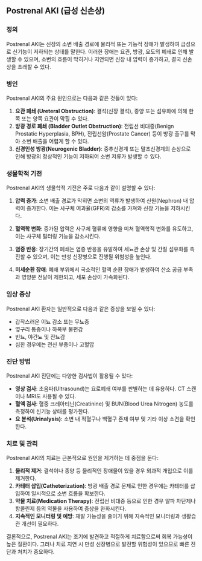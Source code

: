 

## Postrenal AKI (급성 신손상)

### 정의
Postrenal AKI는 신장의 소변 배출 경로에 물리적 또는 기능적 장애가 발생하여 급성으로 신기능이 저하되는 상태를 말한다. 이러한 장애는 요관, 방광, 요도의 폐쇄로 인해 발생할 수 있으며, 소변의 흐름이 막히거나 지연되면 신장 내 압력이 증가하고, 결국 신손상을 초래할 수 있다.

### 병인
Postrenal AKI의 주요 원인으로는 다음과 같은 것들이 있다:

1. **요관 폐쇄 (Ureteral Obstruction)**: 결석(신장 결석), 종양 또는 섬유화에 의해 한 쪽 또는 양쪽 요관이 막힐 수 있다.
2. **방광 경로 폐쇄 (Bladder Outlet Obstruction)**: 전립선 비대증(Benign Prostatic Hyperplasia, BPH), 전립선암(Prostate Cancer) 등이 방광 출구를 막아 소변 배출을 어렵게 할 수 있다.
3. **신경인성 방광(Neurogenic Bladder)**: 중추신경계 또는 말초신경계의 손상으로 인해 방광의 정상적인 기능이 저하되어 소변 저류가 발생할 수 있다.

### 생물학적 기전
Postrenal AKI의 생물학적 기전은 주로 다음과 같이 설명할 수 있다:

1. **압력 증가**: 소변 배출 경로가 막히면 소변의 역류가 발생하여 신원(Nephron) 내 압력이 증가한다. 이는 사구체 여과율(GFR)의 감소를 가져와 신장 기능을 저하시킨다.
   
2. **혈역학 변화**: 증가된 압력은 사구체 혈류에 영향을 미쳐 혈역학적 변화를 유도하고, 이는 사구체 필터링 기능을 감소시킨다.

3. **염증 반응**: 장기간의 폐쇄는 염증 반응을 유발하여 세뇨관 손상 및 간질 섬유화를 촉진할 수 있으며, 이는 만성 신장병으로 진행될 위험성을 높인다.

4. **미세순환 장애**: 폐쇄 부위에서 국소적인 혈액 순환 장애가 발생하여 산소 공급 부족과 영양분 전달이 제한되고, 세포 손상이 가속화된다.

### 임상 증상
Postrenal AKI 환자는 일반적으로 다음과 같은 증상을 보일 수 있다:

- 갑작스러운 이뇨 감소 또는 무뇨증
- 옆구리 통증이나 하복부 불편감
- 빈뇨, 야간뇨 및 잔뇨감
- 심한 경우에는 전신 부종이나 고혈압

### 진단 방법
Postrenal AKI 진단에는 다양한 검사법이 활용될 수 있다:

- **영상 검사**: 초음파(Ultrasound)는 요로폐쇄 여부를 판별하는 데 유용하다. CT 스캔이나 MRI도 사용될 수 있다.
- **혈액 검사**: 혈중 크레아티닌(Creatinine) 및 BUN(Blood Urea Nitrogen) 농도를 측정하여 신기능 상태를 평가한다.
- **요 분석(Urinalysis)**: 소변 내 적혈구나 백혈구 존재 여부 및 기타 이상 소견을 확인한다.

### 치료 및 관리
Postrenal AKI의 치료는 근본적으로 원인을 제거하는 데 중점을 둔다:

1. **물리적 제거**: 결석이나 종양 등 물리적인 장애물이 있을 경우 외과적 개입으로 이를 제거한다.
2. **카테터 삽입(Catheterization)**: 방광 배출 경로 문제로 인한 경우에는 카테터를 삽입하여 일시적으로 소변 흐름을 확보한다.
3. **약물 치료(Medication Therapy)**: 전립선 비대증 등으로 인한 경우 알파 차단제나 항콜린제 등의 약물을 사용하여 증상을 완화시킨다.
4. **지속적인 모니터링 및 예방**: 재발 가능성을 줄이기 위해 지속적인 모니터링과 생활습관 개선이 필요하다.

결론적으로, Postrenal AKI는 조기에 발견하고 적절하게 치료함으로써 회복 가능성이 높은 질환이다. 그러나 치료 지연 시 만성 신장병으로 발전할 위험성이 있으므로 빠른 진단과 처치가 중요하다.